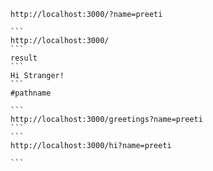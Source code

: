 ````
http://localhost:3000/?name=preeti

```
http://localhost:3000/
```
result
```
Hi Stranger!
```
#pathname

```
http://localhost:3000/greetings?name=preeti
```
```
http://localhost:3000/hi?name=preeti

```
````
